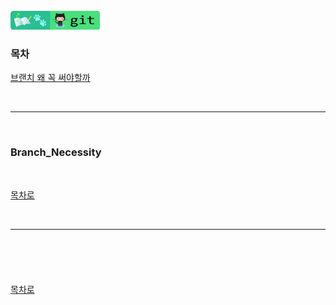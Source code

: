 <br />
<a href="https://github.com/seol-yu/TIL/tree/master/Git/Git_Master" target="_blank"><img src="https://github.com/seol-yu/TIL/blob/master/images/git-badge-logo.png?raw=true" height=30 /></a>
<br />

### 목차

[브랜치 왜 꼭 써야할까](#Branch_Necessity)



<br/>

---

<br/>

### Branch_Necessity



<br />

[목차로](#목차)

<br />

---

<br />

### 

<br />

[목차로](#목차)

<br />